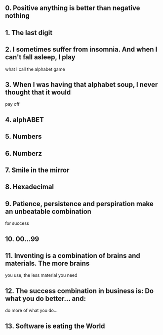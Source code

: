##  0\. Positive anything is better than negative nothing

##  1\. The last digit

##  2\. I sometimes suffer from insomnia. And when I can't fall asleep, I play
what I call the alphabet game

##  3\. When I was having that alphabet soup, I never thought that it would
pay off

##  4\. alphABET

##  5\. Numbers

##  6\. Numberz

##  7\. Smile in the mirror

##  8\. Hexadecimal

##  9\. Patience, persistence and perspiration make an unbeatable combination
for success

##  10\. 00...99

##  11\. Inventing is a combination of brains and materials. The more brains
you use, the less material you need

##  12\. The success combination in business is: Do what you do better... and:
do more of what you do...

##  13\. Software is eating the World

